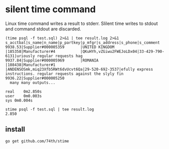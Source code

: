 # silent time command

Linux time command writes a result to stderr.
Slilent time writes to stdout and command stdout are discarded.

```
(time psql -f test.sql) 2>&1 | tee result.log 2>&1
s_acctbal|s_name|n_name|p_partkey|p_mfgr|s_address|s_phone|s_comment
9938.53|Supplier#000005359       |UNITED KINGDOM           |185358|Manufacturer#4           |QKuHYh,vZGiwu2FWEJoLDx04|33-429-790-6131|uriously regular requests hag
9937.84|Supplier#000005969       |ROMANIA                  |108438|Manufacturer#1           |ANDENSOSmk,miq23Xfb5RWt6dvUcvt6Qa|29-520-692-3537|efully express instructions. regular requests against the slyly fin
9936.22|Supplier#000005250
  many many outputs...

real	0m2.850s
user	0m0.003s
sys	0m0.004s
```

```
stime psql -f test.sql | tee result.log
2.850
```

## install

```
go get github.com/74th/stime
```
